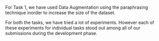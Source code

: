 For Task 1, we have used Data Augmentation using the paraphrasing technique inorder to increase the size of the dataset.

For both the tasks, we have tried a lot of experiments. However each of these experiments for individual tasks stood out among all of our submissions during the development phase.
